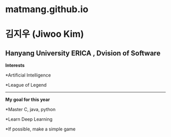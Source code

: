 # matmang.github.io
 김지우 (Jiwoo Kim) 
=============
Hanyang University ERICA , Dvision of Software
---
**Interests**

*Artificial Intelligence

*League of Legend

---

**My goal for this year**

*Master C, java, python

*Learn Deep Learning

*If possible, make a simple game
